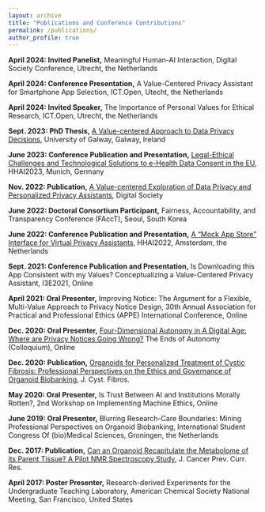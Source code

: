 ```yaml
---
layout: archive
title: "Publications and Conference Contributions"
permalink: /publications/
author_profile: true
---
```


**April 2024: Invited Panelist,** Meaningful Human-AI Interaction, Digital Society Conference, Utrecht, the Netherlands

**April 2024: Conference Presentation,** A Value-Centered Privacy Assistant for Smartphone App Selection, ICT.Open, Utecht, the Netherlands

**April 2024: Invited Speaker,** The Importance of Personal Values for Ethical Research, ICT.Open, Utrecht, the Netherlands

**Sept. 2023: PhD Thesis,** [A Value-centered Approach to Data Privacy Decisions](https://researchrepository.universityofgalway.ie/entities/publication/8ed0ab0e-f773-4b8e-8c00-655edd00cef4), University of Galway, Galway, Ireland

**June 2023: Conference Publication and Presentation,** [Legal-Ethical Challenges and Technological Solutions to e-Health Data Consent in the EU](https://ebooks.iospress.nl/volumearticle/63336), HHAI2023, Munich, Germany

**Nov. 2022:	Publication,** [A Value-centered Exploration of Data Privacy and Personalized Privacy Assistants](https://link.springer.com/article/10.1007/s44206-022-00028-w), Digital Society

**June 2022:	Doctoral Consortium Participant,** Fairness, Accountability, and Transparency Conference (FAccT), Seoul, South Korea

**June 2022: Conference Publication and Presentation,** [A “Mock App Store” Interface for Virtual Privacy Assistants](https://ebooks.iospress.nl/doi/10.3233/FAIA220212), HHAI2022, Amsterdam, the   Netherlands 

**Sept. 2021:	Conference Publication and Presentation,** Is Downloading this App Consistent with my Values? Conceptualizing a Value-Centered Privacy Assistant, I3E2021, Online

**April 2021:	Oral Presenter,** Improving Notice: The Argument for a Flexible, Multi-Value Approach to Privacy Notice Design, 30th Annual Association for Practical and Professional Ethics (APPE) International Conference, Online

**Dec. 2020:	Oral Presenter,** [Four-Dimensional Autonomy in A Digital Age: Where are Privacy Notices Going Wrong?](https://www.youtube.com/watch?v=SPt3BEdtxww) The Ends of Autonomy (Colloquium), Online

**Dec. 2020: Publication,** [Organoids for Personalized Treatment of Cystic Fibrosis: Professional Perspectives on the Ethics and Governance of Organoid Biobanking](https://pubmed.ncbi.nlm.nih.gov/33303364/), J. Cyst. Fibros.

**May 2020:	Oral Presenter,** Is Trust Between AI and Institutions Morally Rotten?, 2nd Workshop on Implementing Machine Ethics, Online

**June 2019:	Oral Presenter,** Blurring Research-Care Boundaries: Mining Professional Perspectives on Organoid Biobanking, International Student Congress Of (bio)Medical Sciences, Groningen, the Netherlands

**Dec. 2017: 	Publication,** [Can an Organoid Recapitulate the Metabolome of its Parent Tissue? A Pilot NMR Spectroscopy Study](https://medcraveonline.com/JCPCR/can-an-organoid-recapitulate-the-metabolome-of-its-parent-tissue-a-pilot-nmr-spectroscopy-study.html), J. Cancer Prev. Curr. Res.

**April 2017: 	Poster Presenter,** Research-derived Experiments for the Undergraduate Teaching Laboratory, American Chemical Society National Meeting, San Francisco, United States


